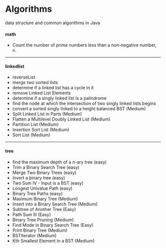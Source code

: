 # Algorithms
data structure and common algorithms in Java


#### math
 * Count the number of prime numbers less than a non-negative number, n.
 ---

#### linkedlist
* reverseList
* merge two sorted lists
* determine if a linked list has a cycle in it
* remove Linked List Elements
* determine if a singly linked list is a palindrome
* find the node at which the intersection of two singly linked lists begins
* convert a sorted singly linked to a height balanced BST (Medium)
* Split Linked List in Parts (Medium)
* Flatten a Multilevel Doubly Linked List (Medium)
* Partition List (Medium)
* Insertion Sort List (Medium)
* Sort List (Medium)
---

#### tree
* find the maximum depth of a n-ary tree (easy)
* Trim a Binary Search Tree (easy)
* Merge Two Binary Trees (easy)
* Invert a binary tree (easy)
* Two Sum IV - Input is a BST (easy)
* Longest Univalue Path (easy)
* Binary Tree Paths (easy)
* Maximum Binary Tree (Medium)
* Insert into a Binary Search Tree (Medium)
* Subtree of Another Tree (Easy)
* Path Sum III (Easy)
* Binary Tree Pruning (Medium)
* Find Mode in Binary Search Tree (Easy)
* Print Binary Tree (Medium)
* BSTIterator (Medium)
* Kth Smallest Element in a BST (Medium)
